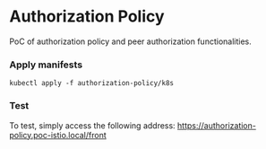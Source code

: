 # Authorization Policy

PoC of authorization policy and peer authorization functionalities.

### Apply manifests

```
kubectl apply -f authorization-policy/k8s
```

### Test

To test, simply access the following address: https://authorization-policy.poc-istio.local/front
